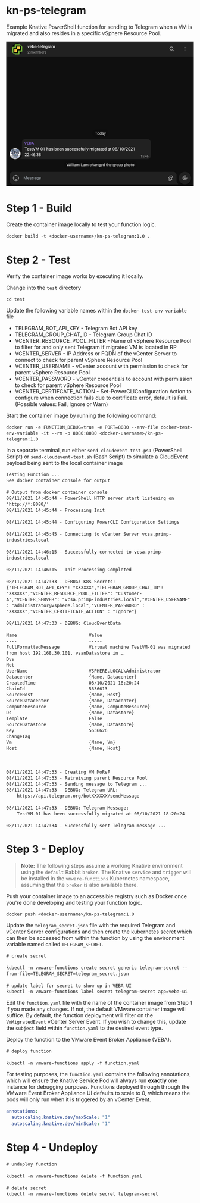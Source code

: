 # kn-ps-telegram
Example Knative PowerShell function for sending to Telegram when a VM is migrated and also resides in a specific vSphere Resource Pool.

![](screenshots/screenshots-01.png)

# Step 1 - Build


Create the container image locally to test your function logic.

```
docker build -t <docker-username>/kn-ps-telegram:1.0 .
```

# Step 2 - Test

Verify the container image works by executing it locally.

Change into the `test` directory
```console
cd test
```

Update the following variable names within the `docker-test-env-variable` file

* TELEGRAM_BOT_API_KEY - Telegram Bot API key
* TELEGRAM_GROUP_CHAT_ID - Telegram Group Chat ID
* VCENTER_RESOURCE_POOL_FILTER - Name of vSphere Resource Pool to filter for and only sent Telegram if migrated VM is located in RP
* VCENTER_SERVER - IP Address or FQDN of the vCenter Server to connect to check for parent vSphere Resource Pool
* VCENTER_USERNAME - vCenter account with permission to check for parent vSphere Resource Pool
* VCENTER_PASSWORD - vCenter credentials to account with permission to check for parent vSphere Resource Pool
* VCENTER_CERTIFCATE_ACTION - Set-PowerCLIConfiguration Action to configure when connection fails due to certificate error, default is Fail. (Possible values: Fail, Ignore or Warn)

Start the container image by running the following command:

```console
docker run -e FUNCTION_DEBUG=true -e PORT=8080 --env-file docker-test-env-variable -it --rm -p 8080:8080 <docker-username>/kn-ps-telegram:1.0
```

In a separate terminal, run either `send-cloudevent-test.ps1` (PowerShell Script) or `send-cloudevent-test.sh` (Bash Script) to simulate a CloudEvent payload being sent to the local container image

```console
Testing Function ...
See docker container console for output

# Output from docker container console
08/11/2021 14:45:44 - PowerShell HTTP server start listening on 'http://*:8080/'
08/11/2021 14:45:44 - Processing Init

08/11/2021 14:45:44 - Configuring PowerCLI Configuration Settings

08/11/2021 14:45:45 - Connecting to vCenter Server vcsa.primp-industries.local

08/11/2021 14:46:15 - Successfully connected to vcsa.primp-industries.local

08/11/2021 14:46:15 - Init Processing Completed

08/11/2021 14:47:33 - DEBUG: K8s Secrets:
{"TELEGRAM_BOT_API_KEY": "XXXXXX","TELEGRAM_GROUP_CHAT_ID": "XXXXXX","VCENTER_RESOURCE_POOL_FILTER": "Customer-A","VCENTER_SERVER": "vcsa.primp-industries.local","VCENTER_USERNAME" : "administrator@vsphere.local","VCENTER_PASSWORD" : "XXXXXX","VCENTER_CERTIFICATE_ACTION" : "Ignore"}

08/11/2021 14:47:33 - DEBUG: CloudEventData

Name                           Value
----                           -----
FullFormattedMessage           Virtual machine TestVM-01 was migrated from host 192.168.30.101, vsanDatastore in …
Dvs
Net
UserName                       VSPHERE.LOCAL\Administrator
Datacenter                     {Name, Datacenter}
CreatedTime                    08/10/2021 18:20:24
ChainId                        5636613
SourceHost                     {Name, Host}
SourceDatacenter               {Name, Datacenter}
ComputeResource                {Name, ComputeResource}
Ds                             {Name, Datastore}
Template                       False
SourceDatastore                {Name, Datastore}
Key                            5636626
ChangeTag
Vm                             {Name, Vm}
Host                           {Name, Host}



08/11/2021 14:47:33 - Creating VM MoReF
08/11/2021 14:47:33 - Retreiving parent Resource Pool
08/11/2021 14:47:33 - Sending message to Telegram ...
08/11/2021 14:47:33 - DEBUG: Telegram URL:
	https://api.telegram.org/botXXXXXX/sendMessage

08/11/2021 14:47:33 - DEBUG: Telegram Message:
	TestVM-01 has been successfully migrated at 08/10/2021 18:20:24

08/11/2021 14:47:34 - Successfully sent Telegram message ...
```

# Step 3 - Deploy

> **Note:** The following steps assume a working Knative environment using the
`default` Rabbit `broker`. The Knative `service` and `trigger` will be installed in the
`vmware-functions` Kubernetes namespace, assuming that the `broker` is also available there.

Push your container image to an accessible registry such as Docker once you're done developing and testing your function logic.

```console
docker push <docker-username>/kn-ps-telegram:1.0
```

Update the `telegram_secret.json` file with the required Telegram and vCenter Server configurations and then create the kubernetes secret which can then be accessed from within the function by using the environment variable named called `TELEGRAM_SECRET`.

```console
# create secret

kubectl -n vmware-functions create secret generic telegram-secret --from-file=TELEGRAM_SECRET=telegram_secret.json

# update label for secret to show up in VEBA UI
kubectl -n vmware-functions label secret telegram-secret app=veba-ui
```

Edit the `function.yaml` file with the name of the container image from Step 1 if you made any changes. If not, the default VMware container image will suffice. By default, the function deployment will filter on the `VmMigratedEvent` vCenter Server Event. If you wish to change this, update the `subject` field within `function.yaml` to the desired event type.


Deploy the function to the VMware Event Broker Appliance (VEBA).

```console
# deploy function

kubectl -n vmware-functions apply -f function.yaml
```

For testing purposes, the `function.yaml` contains the following annotations, which will ensure the Knative Service Pod will always run **exactly** one instance for debugging purposes. Functions deployed through through the VMware Event Broker Appliance UI defaults to scale to 0, which means the pods will only run when it is triggered by an vCenter Event.

```yaml
annotations:
  autoscaling.knative.dev/maxScale: "1"
  autoscaling.knative.dev/minScale: "1"
```

# Step 4 - Undeploy

```console
# undeploy function

kubectl -n vmware-functions delete -f function.yaml

# delete secret
kubectl -n vmware-functions delete secret telegram-secret
```